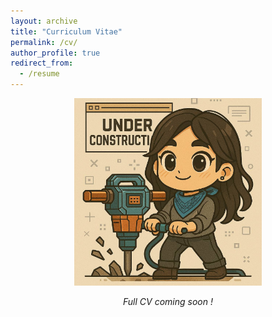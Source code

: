 ```yaml
---
layout: archive
title: "Curriculum Vitae"
permalink: /cv/
author_profile: true
redirect_from:
  - /resume
---
```


<p align="center">
  <img src="images/under_construction_compressed.jpg" width="300" alt="Under Construction">
</p>

<p align="center">
  <em>Full CV coming soon ! </em>
</p>


